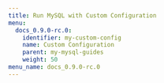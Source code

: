 ```yaml
---
title: Run MySQL with Custom Configuration
menu:
  docs_0.9.0-rc.0:
    identifier: my-custom-config
    name: Custom Configuration
    parent: my-mysql-guides
    weight: 50
menu_name: docs_0.9.0-rc.0
---
```


